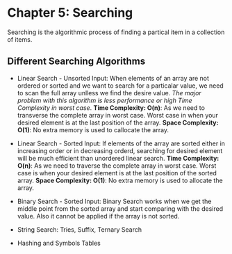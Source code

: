 # Chapter 5: Searching

Searching is the algorithmic process of finding a partical item in a collection of items.

## Different Searching Algorithms

- Linear Search - Unsorted Input: When elements of an array are not ordered or sorted and we want to search for a particalar value, we need to scan the full array unlless we find the desire value. *The major problem with this algorithm is less performance or high Time Complexity in worst case*. **Time Complexity: O(n)**: As we need to transverse the complete array in worst case. Worst case in when your desired element is at the last position of the array. **Space Complexity: O(1)**: No extra memory is used to callocate the array.

- Linear Search - Sorted Input: If elements of the array are sorted either in increasing order or in decreasing orderd, searching for desired element will be much efficient than unordered linear search. **Time Complexity: O(n)**: As we need to traverse the complete array in worst case. Worst case is when your desired element is at the last position of the sorted array. **Space Complexity: O(1)**: No extra memory is used to allocate the array.

- Binary Search - Sorted Input: Binary Search works when we get the middle point from the sorted array and start comparing with the desired value. Also it cannot be applied if the array is not sorted.

- String Search: Tries, Suffix, Ternary Search

- Hashing and Symbols Tables
